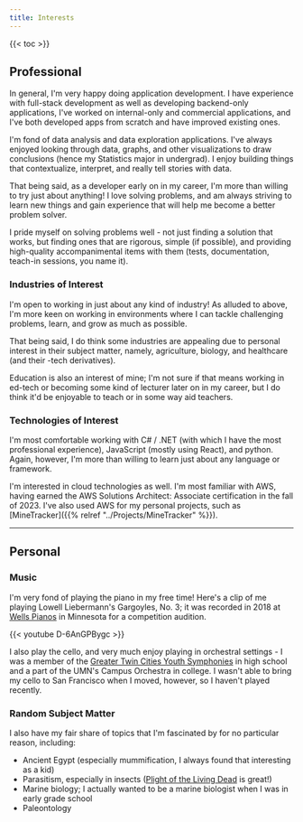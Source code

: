 ```yaml
---
title: Interests
---
```


{{< toc >}}

## Professional
In general, I'm very happy doing application development. 
I have experience with full-stack development as well as developing backend-only applications, I've worked on 
internal-only and commercial applications, and I've both developed apps from scratch and have improved existing ones.

I'm fond of data analysis and data exploration applications. I've always enjoyed looking through data,
graphs, and other visualizations to draw conclusions (hence my Statistics major in undergrad).
I enjoy building things that contextualize, interpret, and really tell stories with data.

That being said, as a developer early on in my career, I'm more than willing to try just about anything!
I love solving problems, and am always striving to learn new things and gain experience that will help me become
a better problem solver.

I pride myself on solving problems well - not just finding a solution that works, but finding ones that are 
rigorous, simple (if possible), and providing high-quality accompanimental items with them (tests, documentation,
teach-in sessions, you name it).

### Industries of Interest
I'm open to working in just about any kind of industry! As alluded to above, I'm more keen on working in environments
where I can tackle challenging problems, learn, and grow as much as possible.

That being said, I do think some industries are appealing due to personal interest in their subject matter, 
namely, agriculture, biology, and healthcare (and their -tech derivatives).

Education is also an interest of mine; I'm not sure if that means working in ed-tech or becoming some kind
of lecturer later on in my career, but I do think it'd be enjoyable to teach or in some way aid teachers.

### Technologies of Interest
I'm most comfortable working with C# / .NET (with which I have the most professional experience), JavaScript (mostly using React), 
and python.
Again, however, I'm more than willing to learn just about any language or framework.

I'm interested in cloud technologies as well. I'm most familiar with AWS, having earned the AWS Solutions Architect: Associate
certification in the fall of 2023. I've also used AWS for my personal projects, such as [MineTracker]({{% relref "../Projects/MineTracker" %}}).

---

## Personal
### Music
I'm very fond of playing the piano in my free time! 
Here's a clip of me playing Lowell Liebermann's Gargoyles, No. 3; it was recorded in 2018 at [Wells Pianos](https://www.wellspianos.com/) 
in Minnesota for a competition audition.

{{< youtube D-6AnGPBygc >}}
<!-- shortcodes are sick -->

I also play the cello, and very much enjoy playing in orchestral settings - I was a member of the [Greater Twin Cities Youth Symphonies](https://gtcys.org/)
in high school and a part of the UMN's Campus Orchestra in college. I wasn't able to bring my cello to San Francisco when I moved, however, so I haven't
played recently.

### Random Subject Matter
I also have my fair share of topics that I'm fascinated by for no particular reason, including:
- Ancient Egypt (especially mummification, I always found that interesting as a kid)
- Parasitism, especially in insects ([Plight of the Living Dead](https://www.penguinrandomhouse.com/books/553657/plight-of-the-living-dead-by-matt-simon/) is great!)
- Marine biology; I actually wanted to be a marine biologist when I was in early grade school
- Paleontology